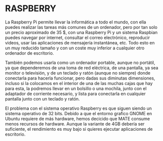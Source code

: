 # RASPBERRY
La Raspberry Pi permite llevar la informática a todo el mundo, con ella puedes realizar las tareas más comunes de un ordenador, pero por tan solo un precio aproximado de 35 $,
con una Raspberry Pi y un sistema Raspbian puedes navegar por internet, consultar el correo electrónico, reproducir videos, usar las aplicaciones de mensajería instantánea, etc.
Todo esto en un muy reducido tamaño y con un coste muy inferior a cualquier otro ordenador de escritorio.

También podemos usarla como un ordenador portable, aunque no portátil, ya que dependeremos de una toma de red eléctrica, de una pantalla, ya sea monitor o televisión, y de un 
teclado y ratón (aunque no siempre) donde conectarla para hacerla funcionar, pero dadas sus diminutas dimensiones, incluso si la colocamos en el interior de una de las muchas
cajas que hay para esta, la podremos llevar en un bolsillo o una mochila, junto con el adaptador de corriente necesario, y lista para conectarla en cualquier pantalla junto con un
teclado y ratón.


El problema con el sistema operativo Raspberry  es que siguen siendo un sistema operativo de 32 bits. Debido a que el entorno grafico GNOME en Ubuntu requiere de más 
hardware, hemos decicido que MATE consume menos recursos de hardware. Aunque la variante de 4GB debería ser suficiente, el rendimiento es muy bajo si quieres ejecutar
aplicaciones de escritorio.

